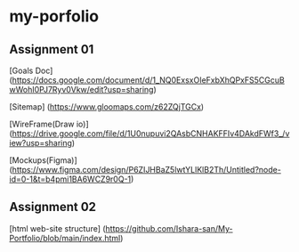 # my-porfolio

## Assignment 01
[Goals Doc] (https://docs.google.com/document/d/1_NQ0ExsxOIeFxbXhQPxFS5CGcuBwWohI0PJ7Ryv0Vkw/edit?usp=sharing)

[Sitemap] (https://www.gloomaps.com/z62ZQjTGCx)

[WireFrame(Draw io)] (https://drive.google.com/file/d/1U0nupuvi2QAsbCNHAKFFIv4DAkdFWf3_/view?usp=sharing)

[Mockups(Figma)] (https://www.figma.com/design/P6ZIJHBaZ5lwtYLlKlB2Th/Untitled?node-id=0-1&t=b4pmi1BA6WCZ9r0Q-1)

## Assignment 02
[html web-site structure] (https://github.com/Ishara-san/My-Portfolio/blob/main/index.html)
